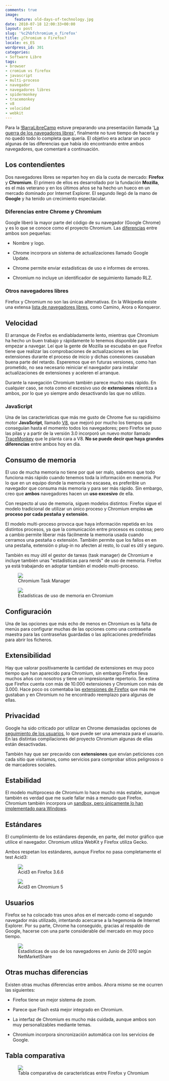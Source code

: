 ```yaml
---
comments: true
image:
    feature: old-days-of-technology.jpg
date: 2010-07-18 12:00:33+00:00
layout: post
slug: '%c2%bfchromium_o_firefox'
title: ¿Chromium o Firefox?
locale: es_ES
wordpress_id: 301
categories:
- Software Libre
tags:
- browser
- cromium vs firefox
- javascript
- multi-proceso
- navegador
- navegadores libres
- spidermonkey
- tracemonkey
- v8
- velocidad
- webkit
---
```


Para la [!BarraLibreCamp](http://notbarralibrecamp.info) estuve preparando una presentación llamada '[La guerra de los navegadores libres](http://www.slideshare.net/jlpino/firefox-vs-chromium-guerra-de-los-navegadores-libres)', finalmente no tuve tiempo de hacerla y no quedó todo lo completa que quería. El objetivo era aclarar un poco algunas de las diferencias que había ido encontrando entre ambos navegadores, que comentaré a continuación.


## Los contendientes


Dos navegadores libres se reparten hoy en día la cuota de mercado: **Firefox** y **Chromium**. El primero de ellos es desarrollado por la fundación **Mozilla**, es el más veterano y en los últimos años se ha hecho un hueco en un mercado dominado por Internet Explorer. El segundo llegó de la mano de **Google** y ha tenido un crecimiento espectacular.


### Diferencias entre Chrome y Chromium


Google liberó la mayor parte del código de su navegador (Google Chrome) y es lo que se conoce como el proyecto Chromium. Las [diferencias](http://en.wikipedia.org/wiki/Chromium_(web_browser)#Differences_between_Chromium_and_Google_Chrome) entre ambos son pequeñas:



	
  * Nombre y logo.

	
  * Chrome incorpora un sistema de actualizaciones llamado Google Update.

	
  * Chrome permite enviar estadísticas de uso e informes de errores.

	
  * Chromium no incluye un identificador de seguimiento llamado RLZ.




### Otros navegadores libres


Firefox y Chromium no son las únicas alternativas. En la Wikipedia  existe una extensa [lista de  navegadores libres](http://en.wikipedia.org/wiki/Category:Free_web_browsers), como Camino, Arora o Konqueror.




## Velocidad


El arranque de Firefox es endiabladamente lento, mientras que Chromium ha hecho un buen trabajo y rápidamente lo tenemos disponible para empezar a navegar. Leí que la gente de Mozilla se escudaba en que Firefox tiene que realizar las comprobaciones de actualizaciones en las extensiones durante el proceso de inicio y dichas conexiones causaban buena parte del retardo. Esperemos que en futuras versiones, como han prometido, no sea necesario reiniciar el navegador para instalar actualizaciones de extensiones y aceleren el arranque.

Durante la navegación Chromium también parece mucho más rápido. En cualquier caso, se nota como el excesivo uso de **extensiones** relentiza a ambos, por lo que yo siempre ando desactivando las que no utilizo.


### JavaScript


Una de las características que más me gusto de Chrome fue su rapidísimo motor **JavaScript**, llamado [V8](http://en.wikipedia.org/wiki/V8_%28JavaScript_engine%29), que mejoró por mucho los tiempos que conseguían hasta el momento todos los navegadores; pero Firefox se puso las pilas y a partir de la versión 3.0 incorporó un nuevo motor llamado [TraceMonkey](http://en.wikipedia.org/wiki/Tracemonkey#TraceMonkey) que le planta cara a V8. **No se puede decir que haya grandes diferencias** entre ambos hoy en día.


## Consumo de memoria


El uso de mucha memoria no tiene por qué ser malo, sabemos que todo funciona más rápido cuando tenemos toda la información en memoria. Por lo que en un equipo donde la memoria no escasea, es preferible un navegador que consuma más memoria y para ser más rápido. Sin embargo, creo que **ambos** navegadores hacen un **uso excesivo** de ella.

Con respecto al uso de memoria, siguen modelos distintos: Firefox sigue el modelo tradicional de utilizar un único proceso y Chromium emplea **un proceso por cada pestaña y extensión**.

El modelo multi-proceso provoca que haya información repetida en los distintos procesos, ya que la comunicación entre procesos es costosa; pero a cambio permite liberar más fácilmente la memoria usada cuando cerramos una pestaña o extensión. También permite que los fallos en en una pestaña, extensión o plug-in no afecten al resto, lo cual es útil y seguro.

También es muy útil el gestor de tareas (task manager) de Chromium e incluye también unas "estadísticas para nerds" de uso de memoria. Firefox ya está trabajando en adoptar también el modelo multi-proceso.


<figure>
	<a href="http://jllopezpino.files.wordpress.com/2010/07/chromium-task-manager.png">
        <img src="http://jllopezpino.files.wordpress.com/2010/07/chromium-task-manager.png">
    </a>
	<figcaption>Chromium Task Manager</figcaption>
</figure>


<figure>
	<a href="http://jllopezpino.files.wordpress.com/2010/07/chromium-uso-de-memoria.png">
        <img src="http://jllopezpino.files.wordpress.com/2010/07/chromium-uso-de-memoria.png">
    </a>
	<figcaption>Estadísticas de uso de memoria en Chromium</figcaption>
</figure>



## Configuración


Una de las opciones que más echo de menos en Chromium es la falta de menús para configurar muchas de las opciones como una contraseña maestra para las contraseñas guardadas o las aplicaciones predefinidas para abrir los ficheros.


## Extensibilidad


Hay que valorar positivamente la cantidad de extensiones en muy poco tiempo que han aparecido para Chromium, sin embargo Firefox lleva muchos años con nosotros y tiene un impresionante repertorio. Se estima que Firefox cuenta con más de 10.000 extensiones y Chromium con más de 3.000. Hace poco os comentaba las [extensiones de Firefox](http://lopezpino.es/2010/07/14/extensiones-para-firefox/) que más me gustaban y en Chromium no he encontrado reemplazo para algunas de ellas.


## Privacidad


Google ha sido criticado por utilizar en Chrome demasiadas opciones de [seguimiento de los usuarios](http://en.wikipedia.org/wiki/Google_Chrome#Usage_tracking), lo que puede ser una amenaza para el usuario. En las distintas compilaciones del proyecto Chromium algunas de ellas están desactivadas.

También hay que ser precavido con **extensiones** que envían peticiones con cada sitio que visitamos, como servicios para comprobar sitios peligrosos o de marcadores sociales.


## Estabilidad


El modelo multiproceso de Chromium lo hace mucho más estable, aunque también es verdad que me suele fallar más a menudo que Firefox. Chromium también incorpora un [sandbox, pero únicamente lo han implementado para Windows](http://www.chromium.org/developers/design-documents/sandbox).


## Estándares


El cumplimiento de los estándares depende, en parte, del motor gráfico que utilice el navegador. Chromium utiliza WebKit y Firefox utiliza Gecko.

Ambos respetan los estándares, aunque Firefox no pasa completamente el test Acid3:

<figure>
	<a href="http://jllopezpino.files.wordpress.com/2010/07/firefox-acid3.png" alt="Acid3 en Firefox 3.6.6">
		<img src="http://jllopezpino.files.wordpress.com/2010/07/firefox-acid3.png">
	</a>
	<figcaption>Acid3 en Firefox 3.6.6</figcaption>
</figure>


<figure>
	<a href="http://jllopezpino.files.wordpress.com/2010/07/chromium-acid3.png" alt="Acid3 en Chromium 5">
		<img src="http://jllopezpino.files.wordpress.com/2010/07/chromium-acid3.png">
	</a>
	<figcaption>Acid3 en Chromium 5</figcaption>
</figure>



## Usuarios


Firefox se ha colocado tras unos años en el mercado como el segundo navegador más utilizado, intentando acercarse a la hegemonía de Internet Explorer. Por su parte, Chrome ha conseguido, gracias al respaldo de Google, hacerse con una parte considerable del mercado en muy poco tiempo.

<figure>
	<a href="http://jllopezpino.files.wordpress.com/2010/07/estadisticas-navegadores.png" alt="Estadísticas de uso de los navegadores en Junio de 2010 según NetMarketShare">
		<img src="http://jllopezpino.files.wordpress.com/2010/07/estadisticas-navegadores.png">
	</a>
	<figcaption>Estadísticas de uso de los navegadores en Junio de 2010 según NetMarketShare</figcaption>
</figure>



## Otras muchas diferencias


Existen otras muchas diferencias entre ambos. Ahora mismo se me ocurren las siguientes:



	
  * Firefox tiene un mejor sistema de zoom.

	
  * Parece que Flash está mejor integrado en Chromium.

	
  * La interfaz de Chromium es mucho más cuidada, aunque ambos son muy personalizables mediante temas.

	
  * Chromium incorpora sincronización automática con los servicios de Google.




## Tabla comparativa


<figure>
	<a href="http://jllopezpino.files.wordpress.com/2010/07/firefox-vs-chromium.png" alt="Tabla comparativa de características entre Firefox y Chromium">
		<img src="http://jllopezpino.files.wordpress.com/2010/07/firefox-vs-chromium.png">
	</a>
	<figcaption>Tabla comparativa de características entre Firefox y Chromium</figcaption>
</figure>

